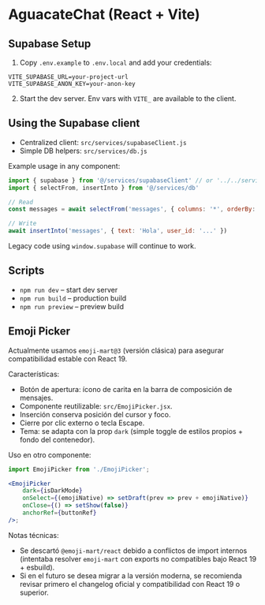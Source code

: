 # AguacateChat (React + Vite)

## Supabase Setup

1) Copy `.env.example` to `.env.local` and add your credentials:

```
VITE_SUPABASE_URL=your-project-url
VITE_SUPABASE_ANON_KEY=your-anon-key
```

2) Start the dev server. Env vars with `VITE_` are available to the client.

## Using the Supabase client

- Centralized client: `src/services/supabaseClient.js`
- Simple DB helpers: `src/services/db.js`

Example usage in any component:

```js
import { supabase } from '@/services/supabaseClient' // or '../../services/supabaseClient'
import { selectFrom, insertInto } from '@/services/db'

// Read
const messages = await selectFrom('messages', { columns: '*', orderBy: 'created_at', ascending: true })

// Write
await insertInto('messages', { text: 'Hola', user_id: '...' })
```

Legacy code using `window.supabase` will continue to work.

## Scripts

- `npm run dev` – start dev server
- `npm run build` – production build
- `npm run preview` – preview build

## Emoji Picker

Actualmente usamos `emoji-mart@3` (versión clásica) para asegurar compatibilidad estable con React 19.

Características:
- Botón de apertura: ícono de carita en la barra de composición de mensajes.
- Componente reutilizable: `src/EmojiPicker.jsx`.
- Inserción conserva posición del cursor y foco.
- Cierre por clic externo o tecla Escape.
- Tema: se adapta con la prop `dark` (simple toggle de estilos propios + fondo del contenedor).

Uso en otro componente:
```jsx
import EmojiPicker from './EmojiPicker';

<EmojiPicker
	dark={isDarkMode}
	onSelect={(emojiNative) => setDraft(prev => prev + emojiNative)}
	onClose={() => setShow(false)}
	anchorRef={buttonRef}
/>;
```

Notas técnicas:
- Se descartó `@emoji-mart/react` debido a conflictos de import internos (intentaba resolver `emoji-mart` con exports no compatibles bajo React 19 + esbuild).
- Si en el futuro se desea migrar a la versión moderna, se recomienda revisar primero el changelog oficial y compatibilidad con React 19 o superior.
